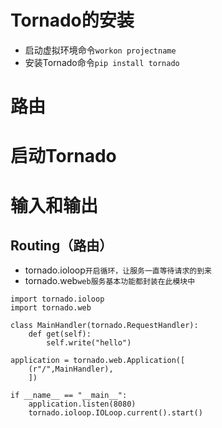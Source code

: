 # Tornado的安装
* 启动虚拟环境命令`workon projectname`
* 安装Tornado命令`pip install tornado`

# 路由
# 启动Tornado
# 输入和输出

## Routing（路由）

* tornado.ioloop`开启循环，让服务一直等待请求的到来`
* tornado.web`web服务基本功能都封装在此模块中`

```
import tornado.ioloop
import tornado.web

class MainHandler(tornado.RequestHandler):
    def get(self):
        self.write("hello")

application = tornado.web.Application([
    (r"/",MainHandler),
    ])

if __name__ == "__main__":
    application.listen(8080)
    tornado.ioloop.IOLoop.current().start()
```
